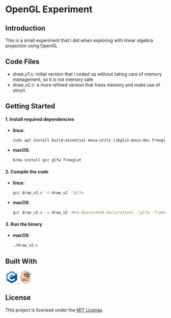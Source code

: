 # OpenGL Experiment

## Introduction

This is a small experiment that I did when exploring with linear algebra projection using OpenGL

## Code Files

-   draw_v1.c: initial version that i coded up without taking care of memory management, so it is not memory safe
-   draw_v2.c: a more refined version that frees memory and make use of struct

## Getting Started

#### 1. Install required dependencies

-   **linux**:
    ```bash
    sudo apt install build-essential mesa-utils libglu1-mesa-dev freeglut3-dev libglfw3 libglfw3-dev
    ```
-   **macOS**:
    ```bash
    brew install gcc glfw freeglut
    ```

#### 2. Compile the code

-   **linux**:
    ```bash
    gcc draw_v2.c -o draw_v2 -lglfw
    ```
-   **macOS**:
    ```bash
    gcc draw_v2.c -o draw_v2 -Wno-deprecated-declarations -lglfw -framework OpenGL
    ```

#### 3. Run the binary

-   **macOS**:
    ```bash
    ./draw_v2.c
    ```

## Built With

<a href="https://en.cppreference.com/w/c" target="_blank" rel="noreferrer">
    <img src="https://raw.githubusercontent.com/devicons/devicon/master/icons/c/c-original.svg" alt="c" width="40" height="40"/>
</a>
<a href="https://gcc.gnu.org/" target="_blank" rel="noreferrer">
    <img src="https://raw.githubusercontent.com/devicons/devicon/master/icons/gcc/gcc-original.svg" alt="gcc" width="40" height="40"/>
</a>

## License

This project is licensed under the [MIT License](LICENSE.md).
